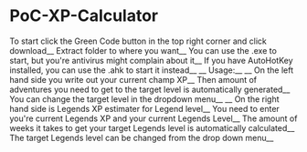 # PoC-XP-Calculator

To start click the Green Code button in the top right corner and click download__
Extract folder to where you want__
You can use the .exe to start, but you're antivirus might complain about it__
If you have AutoHotKey installed, you can use the .ahk to start it instead__
__
Usage:__
__
On the left hand side you write out your current champ XP__
Then amount of adventures you need to get to the target level is automatically generated__
You can change the target level in the dropdown menu__
__
On the right hand side is Legends XP estimater for Legend level__
You need to enter you're current Legends XP and your current Legends Level__
The amount of weeks it takes to get your target Legends level is automatically calculated__
The target Legends level can be changed from the drop down menu__


